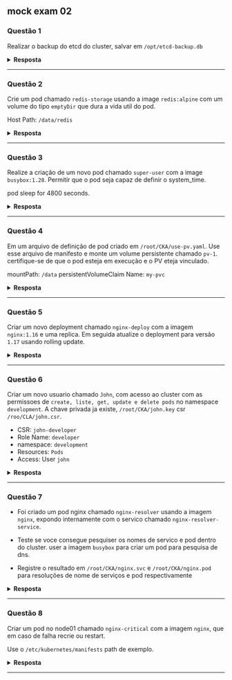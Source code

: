 ## mock exam 02

### Questão 1

Realizar o backup do etcd do cluster, salvar em `/opt/etcd-backup.db`

<details>
  <summary><b>Resposta</b></summary>

1. A primeira, utilizando somente a linha de comando:

[DOC](https://kubernetes.io/docs/tasks/administer-cluster/configure-upgrade-etcd/)

```sh
# Para pegar o endpoint, entrar no arquivo abaixo em spec > containers > command > --listen-client-urls= endpoints.
vi /etc/kubernetes/manifests/etcd.yaml
# Para pegar o ceritifcado utilizar o comando abaixo.
cat /etc/kubernetes/manifests/etcd.yaml | grep file

ETCDCTL_API=3 etcdctl --endpoints=https://127.0.0.1:2379 snapshot save /opt/etcd-backup.db \
  --cacert=/etc/kubernetes/pki/etcd/ca.crt \ 
  --cert=/etc/kubernetes/pki/etcd/server.crt \
  --key=/etc/kubernetes/pki/etcd/server.key
```

Output esperado.

`Snapshot saved at /opt/etcd-backup.db`

</details>

---

### Questão 2

Crie um pod chamado `redis-storage` usando a image `redis:alpine` com um volume do tipo `emptyDir` que dura a vida util do pod.

Host Path: `/data/redis`

<details>
  <summary><b>Resposta</b></summary>

- Dica: pegar um exemplo na documentação [Link](https://kubernetes.io/docs/concepts/storage/volumes/)

1. Utilizar a linha de comando para criar o manifesto:

```sh
k run redis-storage --image=redis:alpine --dry-run=client -o yaml > quest-2.yaml
vi quest-2.yaml # adicione o bloco do volume e volumeMounts como na doc.
```

- Exemplo de yaml.

```yaml
apiVersion: v1
kind: Pod
metadata:
  creationTimestamp: null
  labels:
    run: redis-storage
  name: redis-storage
spec:
  containers:
  - image: redis:alpine
    name: redis-storage
    resources: {}
    volumeMounts:
    - mountPath: /data/redis
      name: cache-volume
  dnsPolicy: ClusterFirst
  restartPolicy: Always
  volumes:
  - name: cache-volume
    emptyDir: {}
status: {}
```

- Validando se o pod esta running com o volume.

```sh
k get po 
k describe po redis-storage
```

</details>

---

### Questão 3

Realize a criação de um novo pod chamado `super-user` com a image `busybox:1.28`. Permitir que o pod seja capaz de definir o system_time.

pod sleep for 4800 seconds.

<details>
  <summary><b>Resposta</b></summary>

- Dica: pegar um exemplo da securityContext na documentação [Link](https://kubernetes.io/docs/tasks/configure-pod-container/security-context/#set-capabilities-for-a-container)

1. Utilizando linha de comando para criar o manifesto:

```sh
k run super-user --image=busybox:1.28 --dry-run=client -o yaml > quest-3.yaml
vi quest-3.yaml # adicione o command: sleep 4800 e securityContext.
```

- Validando se o namespace foi criado.

```sh
k get po 
k describe po redis-storage
```

</details>

---

### Questão 4

Em um arquivo de definição de pod criado em `/root/CKA/use-pv.yaml`. Use esse arquivo de manifesto e monte um volume persistente chamado `pv-1`. certifique-se de que o pod esteja em execução e o PV eteja vinculado.

mountPath: `/data`
persistentVolumeClaim Name: `my-pvc`

<details>
  <summary><b>Resposta</b></summary>

1. Utilizando linha de comando para criar o arquivo com o output do `k get no -o json`:

```sh
vi /root/CKA/use-pv.yaml
```

- Exemplo de yaml.

```yaml
apiVersion: v1
kind: Pod
metadata:
  creationTimestamp: null
  labels:
    run: use-pv
  name: use-pv
spec:
  containers:
  - image: nginx
    name: use-pv
    resources: {}
    volumeMounts:
    - mountPath: "/data"
      name: my-pvc
  dnsPolicy: ClusterFirst
  restartPolicy: Always
  volumes:
  - name: mypd
    persistentVolumeClaim: 
      claimName: my-pvc
status: {}
```

- Realizando a criacao do pod.

```sh
k create po -f /root/CKA/use-pv.yaml
```

- Validando se o namespace foi criado.

```sh
k get po 
k describe po use-pv
```

</details>

---

### Questão 5

Criar um novo deployment chamado `nginx-deploy` com a imagem `nginx:1.16` e uma replica. Em seguida atualize o deployment para versão `1.17` usando rolling update.

<details>
  <summary><b>Resposta</b></summary>

1. Utilizando linha de comando:

```sh
k create deploy nginx-deploy --image=nginx:1.16 --replicas=1
k get deploy
k set image deployment/nginx-deploy nginx=nginx:1.17
```

- Validando se o namespace foi criado.

```sh
k describe deploy nginx-deploy
```

</details>

---

### Questão 6

Criar um novo usuario chamado `John`, com acesso ao cluster com as permissoes de `create, liste, get, update e delete pods` no namespace `development`.
A chave privada ja existe, `/root/CKA/john.key` csr `/roo/CLA/john.csr`.

- CSR: `john-developer`
- Role Name: `developer`
- namespace: `development`
- Resources: `Pods`
- Access: User `john`

<details>
  <summary><b>Resposta</b></summary>

[Documentação](https://kubernetes.io/docs/reference/access-authn-authz/certificate-signing-requests/)

1. Realizar a criacao do CSR basiado no exemplo da doc.

Crie um arquivo com exemplo abaixo.

`vi john-csr.yaml`

```yaml
apiVersion: certificates.k8s.io/v1
kind: CertificateSigningRequest
metadata:
  name: john-developer
spec:
  request: # Deve ser coloca o valor resultante do /root/CKA/john.csr
  signerName: kubernetes.io/kube-apiserver-client
  usages:
  - client auth
```

- Para obter o valor da chave utilziar o comando abaixo.

```sh
cat /root/CKA/john.csr | base64 | tr -d "\n"
```

- Realizar a criacao do CSR

```sh
k create -f john-csr.yaml
k get csr # o CSR estará pendente de aprovação
k certificate approve john-developer
k get csr
```

- Criando a role com os acessos.

```sh
k create role --help
k create role developer --verb=create,get,list,update,delete --resource=pods -n development
```

- Validando se a role foi criado.

```sh
k get role -n development
k describe role -n development
```

- Rolebinding.

```sh
k create rolebinding --help
k create rolebinding john-developer --role=developer --user=john -n development
```

- Validando se a rolebinding foi criado.

```sh
k get rolebindings -n development
k describe rolebindings -n development
k auth can-i create po -n development --as john # retorno deve ser yes
```

</details>

---

### Questão 7

- Foi criado um pod nginx chamado `nginx-resolver` usando a imagem `nginx`, expondo internamente com o servico chamado `nginx-resolver-service`.

- Teste se voce consegue pesquiser os nomes de servico e pod dentro do cluster. user a imagem `busybox` para criar um pod para pesquisa de dns.

- Registre o resultado em `/root/CKA/nginx.svc` e `/root/CKA/nginx.pod` para resoluções de nome de serviços e pod respectivamente

<details>
  <summary><b>Resposta</b></summary>

1. Utilizando linha de comando:

```sh
k run busybox --image=busybox:1.28 -- sleep 4000

k exec busybox -- nslookup nginx-resolver-service > /root/CKA/nginx.svc

k get pods -o wide # pegar o ip do pod nginx-resolver

k exec busybox -- nslookup 10-244-0-4.default.pod.cluster.local > /root/CKA/nginx.pod
```

- Validando se o pod foi criado.

```sh
cat /root/CKA/nginx.svc
cat /root/CKA/nginx.pod
```

</details>

---

### Questão 8

Criar um pod no node01 chamado `nginx-critical` com a imagem  `nginx`, que em caso de falha recrie ou restart.

Use o `/etc/kubernetes/manifests` path de exemplo.

<details>
  <summary><b>Resposta</b></summary>

1. Utilizando linha de comando:

```sh
k get nodes -o wide #pegar ip do node01 
ssh ip-do-node01
k run nginx-critical --image=nginx --restart=Always --dry-run=client -o yaml
```

- Validando se o pod foi criado.

```sh
k get po 
k describe po nginx-critical
```

</details>

---
